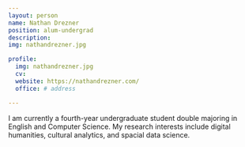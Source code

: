 ```yaml
---
layout: person
name: Nathan Drezner
position: alum-undergrad
description:
img: nathandrezner.jpg

profile:
  img: nathandrezner.jpg
  cv: 
  website: https://nathandrezner.com/
  office: # address

---
```


I am currently a fourth-year undergraduate student double majoring in English and Computer Science. My research interests include digital humanities, cultural analytics, and spacial data science.